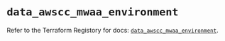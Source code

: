 # `data_awscc_mwaa_environment`

Refer to the Terraform Registory for docs: [`data_awscc_mwaa_environment`](https://registry.terraform.io/providers/hashicorp/awscc/0.70.0/docs/data-sources/mwaa_environment).
